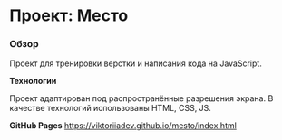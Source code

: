 # Проект: Место

### Обзор
Проект для тренировки верстки и написания кода на JavaScript.


**Технологии**

Проект адаптирован под  распространённые разрешения экрана.
В качестве технологий использованы HTML, CSS, JS.


**GitHub Pages**
https://viktoriiadev.github.io/mesto/index.html
